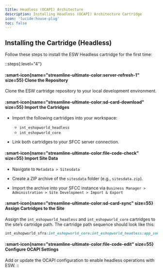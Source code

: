 ```yaml
---
title: Headless (OCAPI) Architecture
description: Installing Headless (OCAPI) Architecture Cartridge
icon: 'lucide:house-plug'
toc: false
---
```


## Installing the Cartridge (Headless)

Follow these steps to install the ESW Headless cartridge for the first time:

::steps{:level="4"}
  #### :smart-icon{name="streamline-ultimate-color:server-refresh-1" size=55}  Clone the Repository

  Clone the ESW cartridge repository to your local development environment.


  #### :smart-icon{name="streamline-ultimate-color:sd-card-download" size=55}  Import the Cartridges
  
  - Import the following cartridges into your workspace:
  
    - `int_eshopworld_headless`
    - `int_eshopworld_core`
  
  - Link both cartridges to your SFCC server connection.

  #### :smart-icon{name="streamline-ultimate-color:file-code-check" size=55}  Import Site Data

  - Navigate to `Metadata > Sitesdata`

  - Create a ZIP archive of the `sitesdata` folder (e.g., `sitesdata.zip`).

  - Import the archive into your SFCC instance via `Business Manager > Administration > Site Development > Import & Export`


  #### :smart-icon{name="streamline-ultimate-color:sd-card-sync" size=55} Assign Cartridges to the Site

  Assign the `int_eshopworld_headless` and `int_eshopworld_core` cartridges to the site’s cartridge path. The cartridge path sequence should look like this:

  ```rb
  int_eshopworld_sfra:int_eshopworld_core:int_eshopworld_headless:app_someother_cartridge
  ```

  #### :smart-icon{name="streamline-ultimate-color:file-code-edit" size=55} Configure OCAPI Settings

  Add or update the OCAPI configuration to enable headless operations with ESW.
::